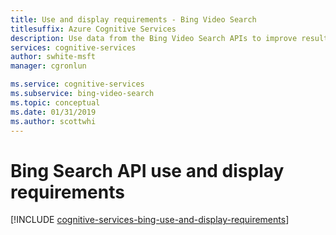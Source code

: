 ```yaml
---
title: Use and display requirements - Bing Video Search
titlesuffix: Azure Cognitive Services
description: Use data from the Bing Video Search APIs to improve results from searches for video content.
services: cognitive-services
author: swhite-msft
manager: cgronlun

ms.service: cognitive-services
ms.subservice: bing-video-search
ms.topic: conceptual
ms.date: 01/31/2019
ms.author: scottwhi
---
```

# Bing Search API use and display requirements
[!INCLUDE [cognitive-services-bing-use-and-display-requirements](../../../includes/cognitive-services-bing-use-and-display-requirements.md)]
